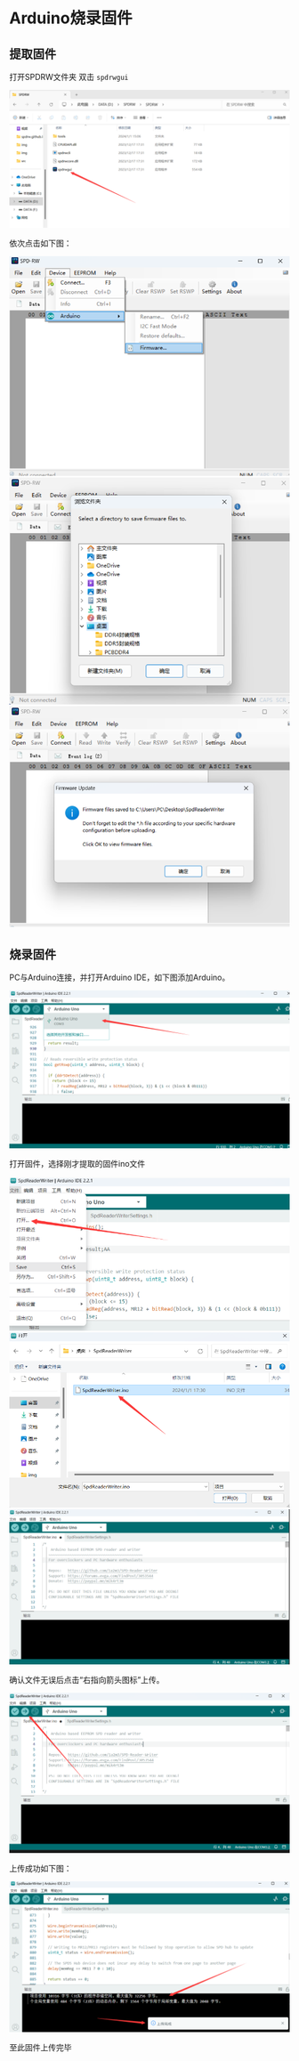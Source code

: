 # Arduino烧录固件

## 提取固件

打开SPDRW文件夹 双击 `spdrwgui` 

![spdrwgui-1](img/spdrwgui-1.png)


依次点击如下图：

![spdrwgui-1](img/spdrwgui-2.png)
![spdrwgui-1](img/spdrwgui-3.png)
![spdrwgui-1](img/spdrwgui-4.png)


## 烧录固件

PC与Arduino连接，并打开Arduino IDE，如下图添加Arduino。

![spdrwgui-1](img/arduino-1.png)

打开固件，选择刚才提取的固件ino文件

![spdrwgui-1](img/arduino-2.png)
![spdrwgui-1](img/arduino-3.png)
![spdrwgui-1](img/arduino-4.png)

确认文件无误后点击“右指向箭头图标”上传。

![spdrwgui-1](img/arduino-5.png)

上传成功如下图：

![spdrwgui-1](img/arduino-6.png)

至此固件上传完毕

